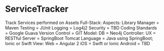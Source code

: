 # ServiceTracker
Track Services performed on Assets
Full-Stack:
  Aspects:
    Library Manager = Maven
    Testing = JUnit
    Logging = Log4j2
    Security = TBD
    Coding Standards = Google Guava
    Version Control = GIT
  Model:
    DB = Neo4j
  Controller:
    UX = RESTful
    Server = SpringBoot Tomcat
    Language = Java using SpringBoot; Ionic or Swift
  View:
    Web = Angular 2
    iOS = Swift or Ionic
    Android = TBD
